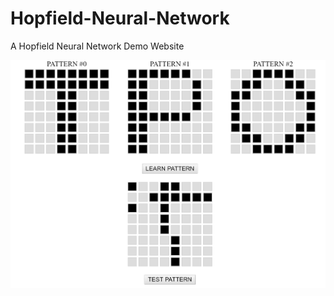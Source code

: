# Hopfield-Neural-Network
A Hopfield Neural Network Demo Website

![](https://github.com/RainBoltz/Hopfield-Neural-Network/blob/master/hopfield.gif)
